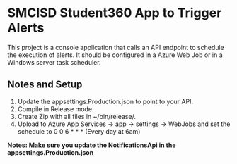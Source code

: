 ﻿SMCISD Student360 App to Trigger Alerts
============

This project is a console application that calls an API endpoint to schedule the execution of alerts. It should be configured in a Azure Web Job or in a Windows server task scheduler.

Notes and Setup
------------
1. Update the appsettings.Production.json to point to your API.
2. Compile in Release mode.
3. Create Zip with all files in ~/bin/release/*.*
4. Upload to Azure App Services -> app -> settings -> WebJobs and set the schedule to 0 0 6 * * *  (Every day at 6am)

**Notes: Make sure you update the NotificationsApi in the appsettings.Production.json**